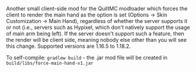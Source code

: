 Another small client-side mod for the QuiltMC modloader which forces the client to render the main hand as the option is set (Options -> Skin Customization -> Main Hand), regardless of whether the server supports it or not (i.e., servers such as Hypixel, which don't natively support the usage of main arm being left). If the server doesn't support such a feature, then the render will be client side, meaning nobody else other than you will see this change. Supported versions are 1.16.5 to 1.18.2.


To self-compile: `gradlew build` - the .jar mod file will be created in `build/libs/force-main-hand-v1.jar`
